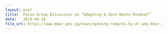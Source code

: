```yaml
---
layout: post
title:  Focus Group Discussion on “Adopting A Zero Waste Mindset”
date:   2019-04-18
file_url: https://www.mewr.gov.sg/news/opening-remarks-by-dr-amy-khor--senior-minister-of-state-for-the-environment-and-water-resources--at-the-fgd-on-recycling-right-at-mewr-hall-on-29-april-2019
---
```

